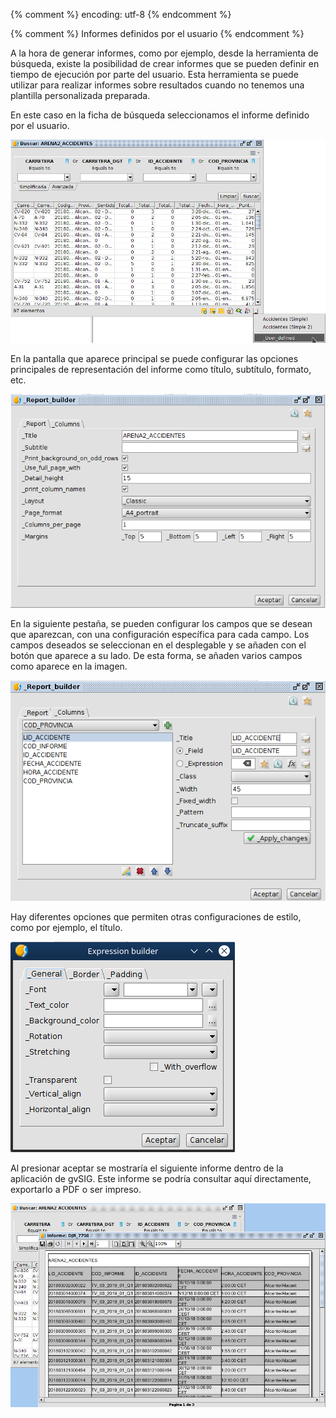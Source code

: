 {% comment %} encoding: utf-8 {% endcomment %}

{% comment %} Informes definidos por el usuario {% endcomment %}

A la hora de generar informes, como por ejemplo, desde la 
herramienta de búsqueda, existe la posibilidad de crear informes que 
se pueden definir en tiempo de ejecución por parte del usuario. Esta 
herramienta se puede utilizar para realizar informes sobre resultados 
cuando no tenemos una plantilla personalizada preparada.

En este caso en la ficha de búsqueda seleccionamos el informe 
definido por el usuario.

![Menu informes de la ficha de busqueda](informes_usuario_files/ficha_busqueda_menu_informes.png)

En la pantalla que aparece principal se puede configurar las opciones 
principales de representación del informe como título, subtítulo, formato, etc.

![Dialogo de construccion de informes](informes_usuario_files/report_builder_1.png)

En la siguiente pestaña, se pueden configurar los campos que se desean que aparezcan, con una configuración específica para cada campo. Los campos deseados se seleccionan en el desplegable y se añaden con el botón que aparece a su lado. De esta forma, se añaden varios campos como aparece en la imagen.

![Dialogo de construccion de informes (columnas)](informes_usuario_files/report_builder_columns_0.png)

Hay diferentes opciones que permiten otras configuraciones de estilo, como por ejemplo, el título.

![Dialogo de construccion de informes (estilos)](informes_usuario_files/report_builder_style.png)

Al presionar aceptar se mostraría el siguiente informe dentro de la aplicación de gvSIG. Este informe se podría consultar aquí directamente, exportarlo a PDF o ser impreso.

![Visor de informes](informes_usuario_files/report_visor.png)

